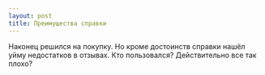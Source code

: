 ```yaml
---
layout: post 
title: Преимущества справки 
--- 
```

Наконец решился на покупку. Но кроме достоинств справки нашёл уйму недостатков в отзывах. Кто пользовался? Действительно все так плохо?